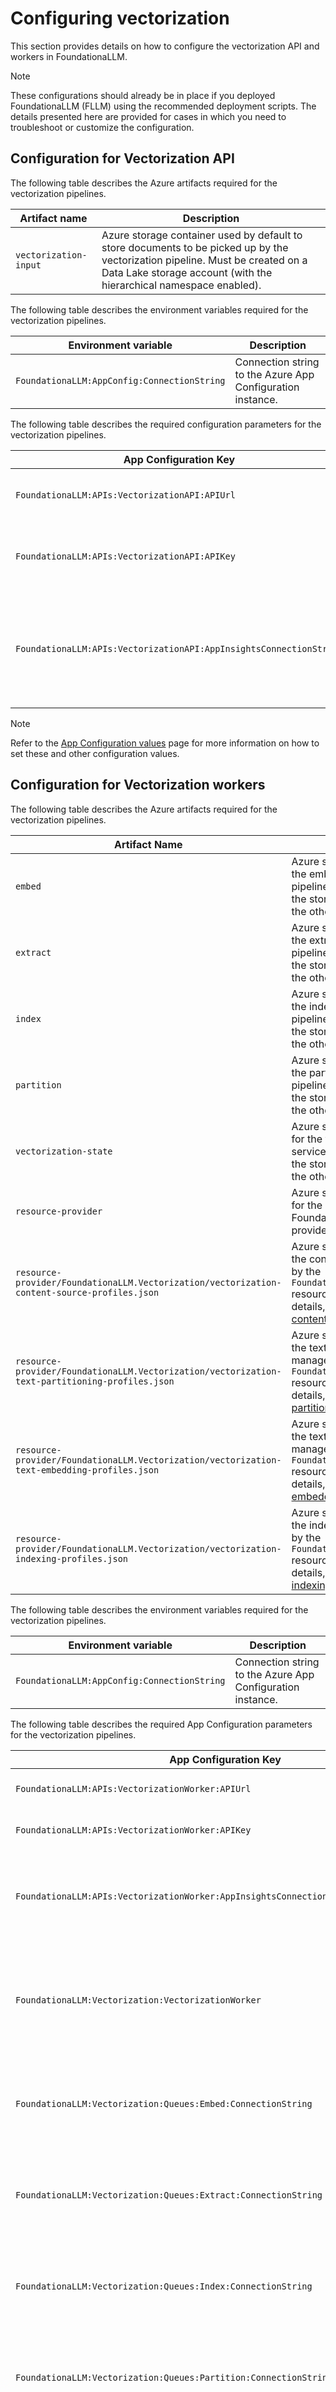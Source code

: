 # Configuring vectorization

This section provides details on how to configure the vectorization API and workers in FoundationaLLM.

> [!NOTE]
> These configurations should already be in place if you deployed FoundationaLLM (FLLM) using the recommended deployment scripts.
> The details presented here are provided for cases in which you need to troubleshoot or customize the configuration.

## Configuration for Vectorization API

The following table describes the Azure artifacts required for the vectorization pipelines.

| Artifact name | Description |
| --- | --- |
| `vectorization-input` | Azure storage container used by default to store documents to be picked up by the vectorization pipeline. Must be created on a Data Lake storage account (with the hierarchical namespace enabled). |

The following table describes the environment variables required for the vectorization pipelines.

Environment variable | Description
--- | ---
`FoundationaLLM:AppConfig:ConnectionString` | Connection string to the Azure App Configuration instance.

The following table describes the required configuration parameters for the vectorization pipelines.

| App Configuration Key | Default Value | Description |
| --- | --- | --- |
| `FoundationaLLM:APIs:VectorizationAPI:APIUrl` | | The URL of the vectorization API. |
| `FoundationaLLM:APIs:VectorizationAPI:APIKey` | Key Vault secret name: `foundationallm-apis-vectorizationapi-apikey` | The API key of the vectorization API. |
| `FoundationaLLM:APIs:VectorizationAPI:AppInsightsConnectionString` | Key Vault secret name: `foundationallm-app-insights-connection-string` | The connection string to the Application Insights instance used by the vectorization API. |

> [!NOTE]
> Refer to the [App Configuration values](../../deployment/app-configuration-values.md) page for more information on how to set these and other configuration values.

## Configuration for Vectorization workers

The following table describes the Azure artifacts required for the vectorization pipelines.

| Artifact Name | Description |
| --- | --- |
| `embed` | Azure storage queue used for the embed vectorization pipeline. Can be created on the storage account used for the other queues. |
| `extract` | Azure storage queue used for the extract vectorization pipeline. Can be created on the storage account used for the other queues. |
| `index` | Azure storage queue used for the index vectorization pipeline. Can be created on the storage account used for the other queues. |
| `partition` | Azure storage queue used for the partition vectorization pipeline. Can be created on the storage account used for the other queues. |
| `vectorization-state` | Azure storage container used for the vectorization state service. Can be created on the storage account used for the other queues. |
| `resource-provider`| Azure storage container used for the internal states of the FoundationaLLM resource providers. |
| `resource-provider/FoundationaLLM.Vectorization/vectorization-content-source-profiles.json` | Azure storage blob used for the content sources managed by the `FoundationaLLM.Vectorization` resource provider. For more details, see [vectorization content source profiles](vectorization-profiles.md#content-source-profiles).
| `resource-provider/FoundationaLLM.Vectorization/vectorization-text-partitioning-profiles.json` | Azure storage blob used for the text partitioning profiles managed by the `FoundationaLLM.Vectorization` resource provider. For more details, see [vectorization text partitioning profiles](vectorization-profiles.md#text-partitioning-profiles).
| `resource-provider/FoundationaLLM.Vectorization/vectorization-text-embedding-profiles.json` | Azure storage blob used for the text embedding profiles managed by the `FoundationaLLM.Vectorization` resource provider. For more details, see [vectorization text embedding profiles](vectorization-profiles.md#text-embedding-profiles).
| `resource-provider/FoundationaLLM.Vectorization/vectorization-indexing-profiles.json` | Azure storage blob used for the indexing profiles managed by the `FoundationaLLM.Vectorization` resource provider. For more details, see [vectorization indexing profiles](vectorization-profiles.md#indexing-profiles).

The following table describes the environment variables required for the vectorization pipelines.

| Environment variable | Description |
| --- | --- |
| `FoundationaLLM:AppConfig:ConnectionString` | Connection string to the Azure App Configuration instance. |

The following table describes the required App Configuration parameters for the vectorization pipelines.

| App Configuration Key | Default Value | Description |
| --- | --- | --- |
| `FoundationaLLM:APIs:VectorizationWorker:APIUrl` | | The URL of the vectorization worker API. |
| `FoundationaLLM:APIs:VectorizationWorker:APIKey` | Key Vault secret name: `foundationallm-apis-vectorizationworker-apikey` | The API key of the vectorization worker API. |
| `FoundationaLLM:APIs:VectorizationWorker:AppInsightsConnectionString` | Key Vault secret name: `foundationallm-app-insights-connection-string` | The connection string to the Application Insights instance used by the vectorization worker API. |
| `FoundationaLLM:Vectorization:VectorizationWorker` | | The settings used by each instance of the vectorization worker service. For more details, see [default vectorization worker settings](#default-vectorization-worker-settings). |
| `FoundationaLLM:Vectorization:Queues:Embed:ConnectionString` | Key Vault secret name: `foundationallm-vectorization-queues-connectionstring` | The connection string to the Azure Storage account used for the embed vectorization queue. |
| `FoundationaLLM:Vectorization:Queues:Extract:ConnectionString` | Key Vault secret name: `foundationallm-vectorization-queues-connectionstring` | The connection string to the Azure Storage account used for the extract vectorization queue. |
| `FoundationaLLM:Vectorization:Queues:Index:ConnectionString` | Key Vault secret name: `foundationallm-vectorization-queues-connectionstring` | The connection string to the Azure Storage account used for the index vectorization queue. |
| `FoundationaLLM:Vectorization:Queues:Partition:ConnectionString` | Key Vault secret name: `foundationallm-vectorization-queues-connectionstring` | The connection string to the Azure Storage account used for the partition vectorization queue. |
| `FoundationaLLM:Vectorization:StateService:Storage:AuthenticationType` | | The authentication type used to connect to the underlying storage. Can be one of `AzureIdentity`, `AccountKey`, or `ConnectionString`. |
| `FoundationaLLM:Vectorization:StateService:Storage:ConnectionString` | Key Vault secret name: `foundationallm-vectorization-state-connectionstring` | The connection string to the Azure Storage account used for the vectorization state service. |
| `FoundationaLLM:Vectorization:ResourceProviderService:Storage:AuthenticationType` | | The authentication type used to connect to the underlying storage. Can be one of `AzureIdentity`, `AccountKey`, or `ConnectionString`. |
| `FoundationaLLM:Vectorization:ResourceProviderService:Storage:ConnectionString` | Key Vault secret name: `foundationallm-vectorization-resourceprovider-storage-connectionstring` | The connection string to the Azure Storage account used for the vectorization state service. |
| `FoundationaLLM:Vectorization:SemanticKernelTextEmbeddingService:APIKey` | Key Vault secret name: `foundationallm-vectorization-semantickerneltextembedding-openai-apikey` | The API key used to connect to the Azure OpenAI service.
| `FoundationaLLM:Vectorization:SemanticKernelTextEmbeddingService:AuthenticationType` | | The authentication type used to connect to the Azure OpenAI service. Can be one of `AzureIdentity` or `APIKey`.
| `FoundationaLLM:Vectorization:SemanticKernelTextEmbeddingService:DeploymentName` | | The name of the Azure OpenAI model deployment. The default value is `embeddings`.
| `FoundationaLLM:Vectorization:SemanticKernelTextEmbeddingService:Endpoint` | | The endpoint of the Azure OpenAI service.
| `FoundationaLLM:Vectorization:AzureAISearchIndexingService:APIKey` | Key Vault secret name: `foundationallm-vectorization-azureaisearch-apikey` | The API key used to connect to the Azure OpenAI service.
| `FoundationaLLM:Vectorization:AzureAISearchIndexingService:AuthenticationType` | | The authentication type used to connect to the Azure OpenAI service. Can be one of `AzureIdentity` or `APIKey`.
| `FoundationaLLM:Vectorization:AzureAISearchIndexingService:Endpoint` | | The endpoint of the Azure OpenAI service.

> [!NOTE]
> Refer to the [App Configuration values](../../app-configuration-values.md) page for more information on how to set these and other configuration values.

The following table describes the external content used by the vectorization worker to initialize:

| Uri | Description |
| --- | --- |
| `https://openaipublic.blob.core.windows.net/encodings/cl100k_base.tiktoken` | The public Azure Blob Storage account used to download the OpenAI BPE ranking files. |

> [!NOTE]
> The vectorization worker must be able to open HTTPS connections to the external content listed above.

### Default vectorization worker settings

The default settings for the vectorization worker are stored in the `FoundationaLLM:Vectorization:VectorizationWorker` App Configuration key. The default structure for this key is:

```json
{
    "RequestManagers": [
        {
            "RequestSourceName": "extract",
            "MaxHandlerInstances": 1
        },
        {
            "RequestSourceName": "partition",
            "MaxHandlerInstances": 1
        },
        {
            "RequestSourceName": "embed",
            "MaxHandlerInstances": 1
        },
        {
            "RequestSourceName": "index",
            "MaxHandlerInstances": 1
        }
    ],
    "RequestSources": [
        {
            "Name": "extract",
            "ConnectionConfigurationName": "Extract:ConnectionString",
            "VisibilityTimeoutSeconds": 600
        },
        {
            "Name": "partition",
            "ConnectionConfigurationName": "Partition:ConnectionString",
            "VisibilityTimeoutSeconds": 600
        },
        {
            "Name": "embed",
            "ConnectionConfigurationName": "Embed:ConnectionString",
            "VisibilityTimeoutSeconds": 600
        },
        {
            "Name": "index",
            "ConnectionConfigurationName": "Index:ConnectionString",
            "VisibilityTimeoutSeconds": 600
        }
    ],
    "QueuingEngine": "AzureStorageQueue"
}
```

The following table provides details about the configuration parameters:

| Parameter | Description |
| --- | --- |
| `RequestManagers` | The list of request managers used by the vectorization worker. Each request manager is responsible for managing the execution of vectorization pipelines for a specific vectorization step. The configuration must include all request managers. |
| `RequestManagers.MaxHandlerInstances` | The maximum number of request handlers that process requests for the specified request source. By default, the value is 1. You can change the value to increase the processing capacity of each vectorization worker instance. The value applies to all istances of the vectorization worker. NOTE: It is important to align the value of this setting with the level of compute and memory resources allocated to the individual vectorization worker instances. |
| `RequestSources` | The list of request sources used by the vectorization worker. Each request source is responsible for managing the requests for a specific vectorization step. The configuration must include all request sources. |
| `RequestSources.VisibilityTimeoutSeconds` | In the case of queue-based request sources (the default for the vectorization worker), specifies the time in seconds until a dequeued vectorization step request must be executed. During this timeout, the message will not be visible to other handler instances within the same worker or from other worker instances. If the handler fails to process the vectorization step request successfully and remove it from the queue within the specified timeout, the message will become visibile again. The default value is 600 seconds and should not be changed.|